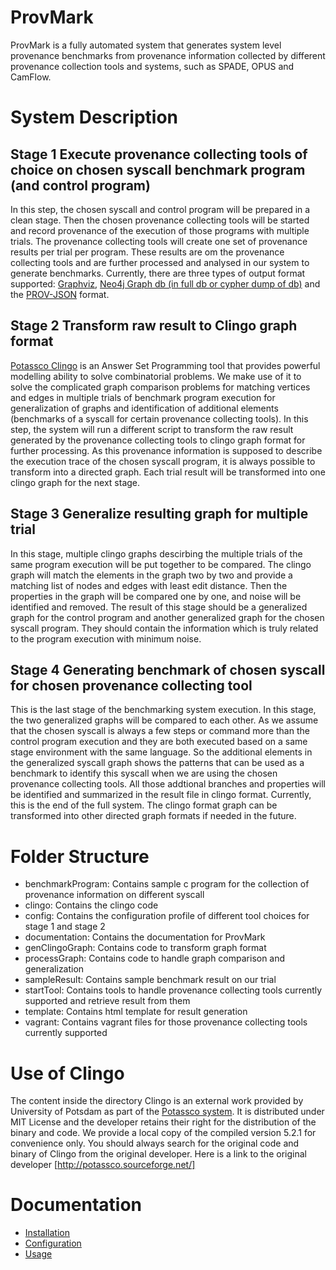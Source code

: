 # ProvMark

ProvMark is a fully automated system that generates system level provenance benchmarks from provenance information collected by different provenance collection tools and systems, such as SPADE, OPUS and CamFlow.

# System Description

## Stage 1 Execute provenance collecting tools of choice on chosen syscall benchmark program (and control program)
In this step, the chosen syscall and control program will be prepared in a clean stage. Then the chosen provenance collecting tools will be started and record provenance of the execution of those programs with multiple trials. The provenance collecting tools will create one set of provenance results per trial per program. These results are om the provenance collecting tools and are further processed and analysed in our system to generate benchmarks. Currently, there are three types of output format supported: [Graphviz](https://www.graphviz.org/), [Neo4j Graph db (in full db or cypher dump of db)](https://neo4j.com/) and the [PROV-JSON](https://www.w3.org/Submission/2013/SUBM-prov-json-20130424/) format.

## Stage 2 Transform raw result to Clingo graph format
[Potassco Clingo](https://potassco.org/) is an Answer Set Programming tool that provides powerful modelling ability to solve combinatorial problems. We make use of it to solve the complicated graph comparison problems for matching vertices and edges in multiple trials of benchmark program execution for generalization of graphs and identification of additional elements (benchmarks of a syscall for certain provenance collecting tools). In this step, the system will run a different script to transform the raw result generated by the provenance collecting tools to clingo graph format for further processing. As this provenance information is supposed to describe the execution trace of the chosen syscall program, it is always possible to transform into a directed graph. Each trial result will be transformed into one clingo graph for the next stage.

## Stage 3 Generalize resulting graph for multiple trial
In this stage, multiple clingo graphs descirbing the multiple trials of the same program execution will be put together to be compared. The clingo graph will match the elements in the graph two by two and provide a matching list of nodes and edges with least edit distance. Then the properties in the graph will be compared one by one, and noise will be identified and removed. The result of this stage should be a generalized graph for the control program and another generalized graph for the chosen syscall program. They should contain the information which is truly related to the program execution with minimum noise.

## Stage 4 Generating benchmark of chosen syscall for chosen provenance collecting tool
This is the last stage of the benchmarking system execution. In this stage, the two generalized graphs will be compared to each other. As we assume that the chosen syscall is always a few steps or command more than the control program execution and they are both executed based on a same stage environment with the same language. So the additional elements in the generalized syscall graph shows the patterns that can be used as a benchmark to identify this syscall when we are using the chosen provenance collecting tools. All those addtional branches and properties will be identified and summarized in the result file in clingo format. Currently, this is the end of the full system. The clingo format graph can be transformed into other directed graph formats if needed in the future.

# Folder Structure
- benchmarkProgram: Contains sample c program for the collection of provenance information on different syscall
- clingo: Contains the clingo code
- config: Contains the configuration profile of different tool choices for stage 1 and stage 2
- documentation: Contains the documentation for ProvMark
- genClingoGraph: Contains code to transform graph format
- processGraph: Contains code to handle graph comparison and generalization
- sampleResult: Contains sample benchmark result on our trial
- startTool: Contains tools to handle provenance collecting tools currently supported and retrieve result from them
- template: Contains html template for result generation
- vagrant: Contains vagrant files for those provenance collecting tools currently supported

# Use of Clingo
The content inside the directory Clingo is an external work provided by University of Potsdam as part of the [Potassco system](https://potassco.org/). It is distributed under MIT License and the developer retains their right for the distribution of the binary and code. We provide a local copy of the compiled version 5.2.1 for convenience only. You should always search for the original code and binary of Clingo from the original developer. Here is a link to the original developer [http://potassco.sourceforge.net/]

# Documentation

- [Installation](./documentation/install.md)
- [Configuration](./documentation/config.md)
- [Usage](./documentation/usage.md)
